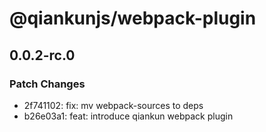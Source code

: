 # @qiankunjs/webpack-plugin

## 0.0.2-rc.0

### Patch Changes

- 2f741102: fix: mv webpack-sources to deps
- b26e03a1: feat: introduce qiankun webpack plugin
